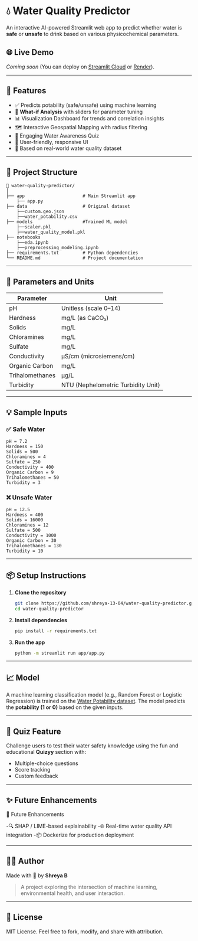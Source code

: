 
# 💧 Water Quality Predictor

An interactive AI-powered Streamlit web app to predict whether water is **safe** or **unsafe** to drink based on various physicochemical parameters.

## 🌐 Live Demo

*Coming soon* (You can deploy on [Streamlit Cloud](https://streamlit.io/cloud) or [Render](https://render.com/)).

---

## 🚀 Features

- ✅ Predicts potability (safe/unsafe) using machine learning
- 🧪 **What-if Analysis** with sliders for parameter tuning
- 📊 Visualization Dashboard for trends and correlation insights
- 🗺️ Interactive Geospatial Mapping with radius filtering
- 🧩 Engaging Water Awareness Quiz
- 📱 User-friendly, responsive UI
- 🧠 Based on real-world water quality dataset

---

## 📂 Project Structure

```
📁 water-quality-predictor/
│
├── app                      # Main Streamlit app
    ├── app.py
├── data                     # Original dataset  
    ├──custom.geo.json
    ├──water_potability.csv
├── models                   #Trained ML model
    ├──scaler.pkl
    ├──water_quality_model.pkl
├── notebooks
    ├──eda.ipynb
    ├──preprocessing_modeling.ipynb
├── requirements.txt         # Python dependencies
└── README.md                # Project documentation
```

---

## 🧪 Parameters and Units

| Parameter           | Unit                            |
|---------------------|----------------------------------|
| pH                  | Unitless (scale 0–14)            |
| Hardness            | mg/L (as CaCO₃)                  |
| Solids              | mg/L                             |
| Chloramines         | mg/L                             |
| Sulfate             | mg/L                             |
| Conductivity        | μS/cm (microsiemens/cm)          |
| Organic Carbon      | mg/L                             |
| Trihalomethanes     | µg/L                             |
| Turbidity           | NTU (Nephelometric Turbidity Unit) |

---

## 💡 Sample Inputs

### ✅ Safe Water
```
pH = 7.2  
Hardness = 150  
Solids = 500  
Chloramines = 4  
Sulfate = 250  
Conductivity = 400  
Organic Carbon = 9  
Trihalomethanes = 50  
Turbidity = 3  
```

### ❌ Unsafe Water
```
pH = 12.5 
Hardness = 400  
Solids = 16000  
Chloramines = 12  
Sulfate = 500  
Conductivity = 1000  
Organic Carbon = 30  
Trihalomethanes = 130  
Turbidity = 10  
```

---

## 📦 Setup Instructions

1. **Clone the repository**
   ```bash
   git clone https://github.com/shreya-13-04/water-quality-predictor.git
   cd water-quality-predictor
   ```

2. **Install dependencies**
   ```bash
   pip install -r requirements.txt
   ```

3. **Run the app**
   ```bash
   python -m streamlit run app/app.py
   ```

---

## 📈 Model

A machine learning classification model (e.g., Random Forest or Logistic Regression) is trained on the [Water Potability dataset](https://www.kaggle.com/datasets/adityakadiwal/water-potability). The model predicts the **potability (1 or 0)** based on the given inputs.

---

## 🧠 Quiz Feature

Challenge users to test their water safety knowledge using the fun and educational **Quizyy** section with:

- Multiple-choice questions
- Score tracking
- Custom feedback

---

## ✨ Future Enhancements

📌 Future Enhancements

-🔍 SHAP / LIME-based explainability
-🌐 Real-time water quality API integration
-📦 Dockerize for production deployment

---

## 🙋‍♀️ Author

Made with 💙 by **Shreya B**

> A project exploring the intersection of machine learning, environmental health, and user interaction.

---

## 📄 License

MIT License. Feel free to fork, modify, and share with attribution.
